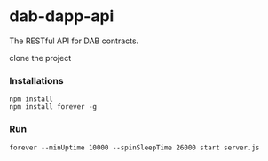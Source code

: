 # dab-dapp-api
The RESTful API for DAB contracts.

clone the project

### Installations

    npm install
    npm install forever -g

### Run

    forever --minUptime 10000 --spinSleepTime 26000 start server.js




